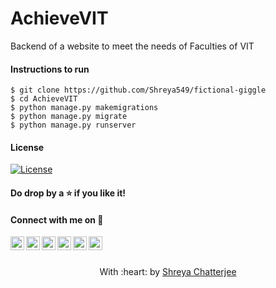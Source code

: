 # AchieveVIT
Backend of a website to meet the needs of Faculties of VIT 

 #### Instructions to run
```
$ git clone https://github.com/Shreya549/fictional-giggle
$ cd AchieveVIT
$ python manage.py makemigrations
$ python manage.py migrate
$ python manage.py runserver
```

#### License
[![License](http://img.shields.io/:license-mit-blue.svg?style=flat-square)](http://badges.mit-license.org)
#### Do drop by a :star: if you like it!
#### Connect with me on :smiling_face_with_three_hearts:
<a href="https://twitter.com/shreyaaaaaaaaa_">
  <img align="left" alt="Shreya's Twitter" width="22px" src="https://cdn.jsdelivr.net/npm/simple-icons@v3/icons/twitter.svg" />
</a>
<a href="https://www.linkedin.com/in/shreyachatterjee05/">
  <img align="left" alt="Shreya's LinkedIn" width="22px" src="https://cdn.jsdelivr.net/npm/simple-icons@v3/icons/linkedin.svg" />
</a>
<a href="https://github.com/Shreya549">
  <img align="left" alt="Shreya's Github" width="22px" src="https://cdn.jsdelivr.net/npm/simple-icons@v3/icons/github.svg" />
</a>
<a href="https://www.instagram.com/the_strange_concoction/">
  <img align="left" alt="Shreya's Instagram" width="22px" src="https://cdn.jsdelivr.net/npm/simple-icons@v3/icons/instagram.svg" />
</a>
<a href="https://www.facebook.com/shreya.chatterjee.31105674">
  <img align="left" alt="Shreya's Facebook" width="22px" src="https://cdn.jsdelivr.net/npm/simple-icons@v3/icons/facebook.svg" />
</a>
<a href="https://www.hackerrank.com/shreyachatterje2">
  <img align="left" alt="Shreya's Hackerrank" width="22px" src="https://cdn.jsdelivr.net/npm/simple-icons@v3/icons/hackerrank.svg" />
</a>
<br><br>

<p align="center">
	With :heart: by <a href="" target="_blank">Shreya Chatterjee</a>
</p>
